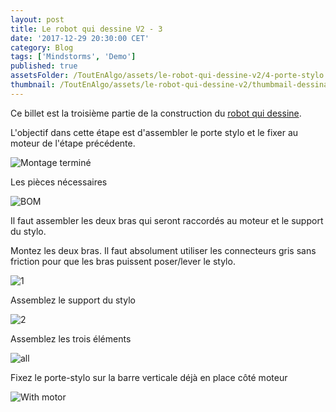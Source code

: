 ```yaml
---
layout: post
title: Le robot qui dessine V2 - 3
date: '2017-12-29 20:30:00 CET'
category: Blog
tags: ['Mindstorms', 'Demo']
published: true
assetsFolder: /ToutEnAlgo/assets/le-robot-qui-dessine-v2/4-porte-stylo
thumbnail: /ToutEnAlgo/assets/le-robot-qui-dessine-v2/thumbmail-dessinatorv2-150x150.png
---
```


Ce billet est la troisième partie de la construction du [robot qui dessine]({{site.prefix}}/blog/2017/12/27/le-robot-qui-dessine-v2-1).

L'objectif dans cette étape est d'assembler le porte stylo et le fixer au moteur de l'étape précédente.

![Montage terminé]({{page.assetsFolder}}/4-completed-small.png)

Les pièces nécessaires

![BOM]({{page.assetsFolder}}/BOM-stylo.png)

Il faut assembler les deux bras qui seront raccordés au moteur et le support du stylo.

Montez les deux bras. Il faut absolument utiliser les connecteurs gris sans friction pour que les bras puissent poser/lever le stylo.

![1]({{page.assetsFolder}}/4-1-steps-small.png)

Assemblez le support du stylo

![2]({{page.assetsFolder}}/4-2-steps-small.png)

Assemblez les trois éléments

![all]({{page.assetsFolder}}/4-all-steps.png)

Fixez le porte-stylo sur la barre verticale déjà en place côté moteur

![With motor]({{page.assetsFolder}}/4-with-motor.png)

